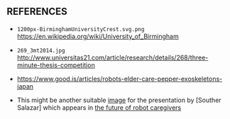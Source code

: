 REFERENCES
---

* `1200px-BirminghamUniversityCrest.svg.png` https://en.wikipedia.org/wiki/University_of_Birmingham

* `269_3mt2014.jpg` http://www.universitas21.com/article/research/details/268/three-minute-thesis-competition

* https://www.good.is/articles/robots-elder-care-pepper-exoskeletons-japan

* This might be another suitable [image](https://static01.nyt.com/images/2014/07/20/sunday-review/0720robot/0720robot-superJumbo.jpg) 
 for the presentation by [Souther Salazar] which appears in [the future of robot caregivers](https://www.nytimes.com/2014/07/20/opinion/sunday/the-future-of-robot-caregivers.html)




